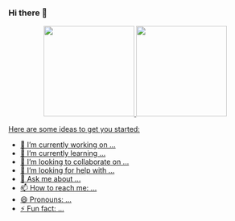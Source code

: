 ### Hi there 👋
<div align="center">
  <a href="https://github.com/nrsfernandes">
  <img height="180em" src="https://github-readme-stats.vercel.app/api?username=nrsfernandes&show_icons=true&theme=dracula&include_all_commits=true&count_private=true"/>
  <img height="180em" src="https://github-readme-stats.vercel.app/api/top-langs/?username=nrsfernandes&layout=compact&langs_count=7&theme=dracula"/>
</div>







Here are some ideas to get you started:

- 🔭 I’m currently working on ...
- 🌱 I’m currently learning ...
- 👯 I’m looking to collaborate on ...
- 🤔 I’m looking for help with ...
- 💬 Ask me about ...
- 📫 How to reach me: ...
- 😄 Pronouns: ...
- ⚡ Fun fact: ...
